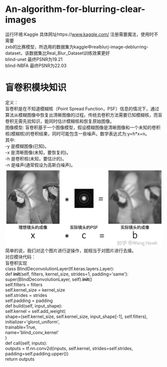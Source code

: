 # An-algorithm-for-blurring-clear-images
运行环境:Kaggle 具体网址https://www.kaggle.com/ 注册需要魔法，使用时不需要  
zxb的比赛模型，所选用的数据集为kaggle中realblurj-image-deblurring-dataset，该数据集比Real_Blur_Dataset训练效果更好  
blind-unet 最终PSNR为19.21  
blind-NBFA 最终PSNR为22.03  


# 盲卷积模块知识    
定义：    
  盲卷积是在不知道模糊核（Point Spread Function，PSF）信息的情况下，通过算法从模糊图像中恢复出清晰图像的过程。传统去卷积方法需要已知模糊核，而盲卷积无需先验知识，能同时估计模糊核和恢复原始图像。  
图像模型:
  盲卷积基于一个图像模型，假设模糊图像是清晰图像和一个未知的卷积核(模糊核)的卷积结果，同时可能包含一些噪声。数学表达式为:y=h*x+n。  
其中:  
-y 是模糊图像(已知)。  
-x 是清晰图像(未知，要恢复的)。  
-h 是卷积核(未知，要估计的)。  
-n 是噪声(通常假设为高斯白噪声)。  
![image](https://github.com/angelandeagle/An-algorithm-for-blurring-clear-images/blob/main/%E5%8E%BB%E7%87%A5%E7%9F%A5%E8%AF%86/image.png)
简单的说，我们对这个图片进行逆操作，就相当于对图片进行去燥。      
对应模块代码：  
盲卷积实现     
class BlindDeconvolutionLayer(tf.keras.layers.Layer):  
    def __init__(self, filters, kernel_size, strides=1, padding='same'):  
        super(BlindDeconvolutionLayer, self).__init__()  
        self.filters = filters  
        self.kernel_size = kernel_size  
        self.strides = strides  
        self.padding = padding  
    def build(self, input_shape):  
        self.kernel = self.add_weight(  
            shape=(self.kernel_size, self.kernel_size, input_shape[-1], self.filters),  
            initializer='glorot_uniform',  
            trainable=True,  
            name='blind_conv_kernel'  
        )  
    def call(self, inputs):  
        outputs = tf.nn.conv2d(inputs, self.kernel, strides=self.strides, padding=self.padding.upper())  
        return outputs    
